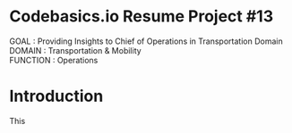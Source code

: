    # Codebasics.io Resume Project #13  
GOAL     :  Providing Insights to Chief of Operations in Transportation Domain  
DOMAIN   :  Transportation & Mobility  
FUNCTION :  Operations

# Introduction  
This
